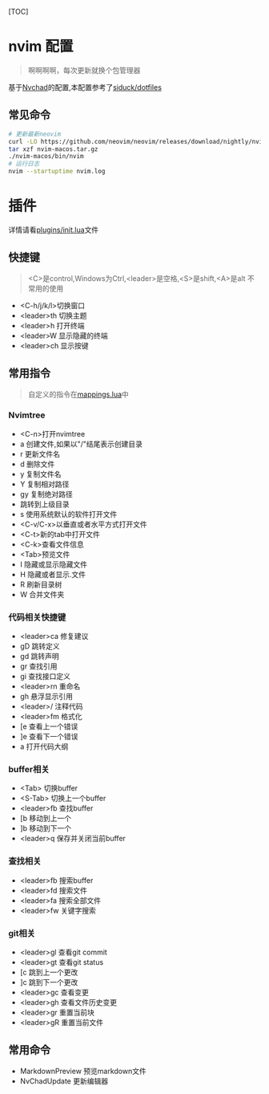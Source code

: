 [TOC]

# nvim 配置
> 啊啊啊啊，每次更新就换个包管理器

基于[Nvchad](https://nvchad.github.io/)的配置,本配置参考了[siduck/dotfiles](https://github.com/siduck/dotfiles)

## 常见命令

```bash
# 更新最新neovim
curl -LO https://github.com/neovim/neovim/releases/download/nightly/nvim-macos.tar.gz
tar xzf nvim-macos.tar.gz
./nvim-macos/bin/nvim
# 运行日志
nvim --startuptime nvim.log
```

# 插件

详情请看[plugins/init.lua](./plugins/init.lua)文件


## 快捷键

> \<C>是control,Windows为Ctrl,\<leader>是空格,\<S>是shift,\<A>是alt 不常用的使用<leader>

- \<C-h/j/k/l>切换窗口
- \<leader>th 切换主题
- \<leader>h 打开终端
- \<leader>W 显示隐藏的终端
- \<leader>ch 显示按键

## 常用指令

> 自定义的指令在[mappings.lua](./mappings.lua)中

### Nvimtree

- \<C-n>打开nvimtree
- a 创建文件,如果以"/"结尾表示创建目录
- r 更新文件名
- d 删除文件
- y 复制文件名
- Y 复制相对路径
- gy 复制绝对路径
- 跳转到上级目录
- s 使用系统默认的软件打开文件
- \<C-v/C-x>以垂直或者水平方式打开文件
- \<C-t>新的tab中打开文件
- \<C-k>查看文件信息
- \<Tab>预览文件
- I 隐藏或显示隐藏文件
- H 隐藏或者显示.文件
- R 刷新目录树
- W 合并文件夹

### 代码相关快捷键

- \<leader>ca 修复建议
- gD 跳转定义
- gd 跳转声明
- gr 查找引用
- gi 查找接口定义
- \<leader>rn 重命名
- gh 悬浮显示引用
- \<leader>/ 注释代码
- \<leader>fm 格式化
- [e 查看上一个错误
- ]e 查看下一个错误
- <leader>a 打开代码大纲

### buffer相关

- \<Tab> 切换buffer
- \<S-Tab> 切换上一个buffer
- \<leader>fb 查找buffer
- [b 移动到上一个
- ]b 移动到下一个
- \<leader>q 保存并关闭当前buffer

### 查找相关

- \<leader>fb 搜索buffer
- \<leader>fd 搜索文件
- \<leader>fa 搜索全部文件
- \<leader>fw 关键字搜索

### git相关

- \<leader>gl 查看git commit
- \<leader>gt 查看git status
- [c 跳到上一个更改
- ]c 跳到下一个更改
- \<leader>gc 查看变更
- \<leader>gh 查看文件历史变更
- \<leader>gr 重置当前块
- \<leader>gR 重置当前文件


## 常用命令

- MarkdownPreview 预览markdown文件
- NvChadUpdate 更新编辑器
